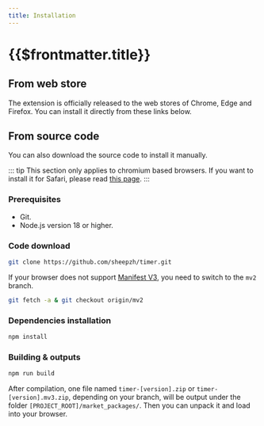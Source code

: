 ```yaml
---
title: Installation
---
```


# {{$frontmatter.title}}

## From web store

The extension is officially released to the web stores of Chrome, Edge and Firefox. You can install it directly from these links below.

<InstallGrid />

## From source code

You can also download the source code to install it manually.

::: tip
This section only applies to chromium based browsers. If you want to install it for Safari, please read [this page](https://github.com/sheepzh/timer/blob/main/doc/safari-install.md).
:::

### Prerequisites

-   Git.
-   Node.js version 18 or higher.

### Code download

```sh
git clone https://github.com/sheepzh/timer.git
```

If your browser does not support [Manifest V3](https://developer.chrome.com/docs/extensions/develop/migrate/what-is-mv3), you need to switch to the `mv2` branch.

```sh [switch branch for mv2]
git fetch -a & git checkout origin/mv2
```

### Dependencies installation

```sh
npm install
```

### Building & outputs

```sh
npm run build
```

After compilation, one file named `timer-[version].zip` or `timer-[version].mv3.zip`, depending on your branch, will be output under the folder `[PROJECT_ROOT]/market_packages/`. Then you can unpack it and load into your browser.
